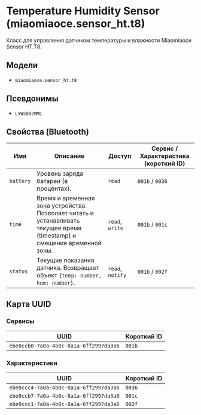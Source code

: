 # Temperature Humidity Sensor (miaomiaoce.sensor_ht.t8)

Класс для управления датчиком температуры и влажности Miaomiaoce Sensor HT.T8.

## Модели

- `miaomiaoce.sensor_ht.t8`

## Псевдонимы

- `LYWSD02MMC`

## Свойства (Bluetooth)

| Имя | Описание | Доступ | Сервис / Характеристика (короткий ID) |
|---|---|---|---|
| `battery` | Уровень заряда батареи (в процентах). | `read` | `001b` / `0036` |
| `time` | Время и временная зона устройства. Позволяет читать и устанавливать текущее время (timestamp) и смещение временной зоны. | `read`, `write` | `001b` / `001c` |
| `status` | Текущие показания датчика. Возвращает объект `{temp: number, hum: number}`. | `read`, `notify` | `001b` / `002f` |

## Карта UUID

### Сервисы

| UUID | Короткий ID |
|---|---|
| `ebe0ccb0-7a0a-4b0c-8a1a-6ff2997da3a6` | `001b` |

### Характеристики

| UUID | Короткий ID |
|---|---|
| `ebe0ccc4-7a0a-4b0c-8a1a-6ff2997da3a6` | `0036` |
| `ebe0ccb7-7a0a-4b0c-8a1a-6ff2997da3a6` | `001c` |
| `ebe0ccc1-7a0a-4b0c-8a1a-6ff2997da3a6` | `002f` |
